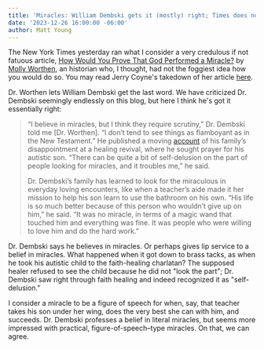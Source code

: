 ```yaml
---
title: 'Miracles: William Dembski gets it (mostly) right; Times does not'
date: '2023-12-26 16:00:00 -06:00'
author: Matt Young
---
```


The New York Times yesterday ran what I consider a very credulous if not fatuous article, <a href="https://www.nytimes.com/2022/12/24/opinion/miracles-neuroscience-proof.html">How Would You Prove That God Performed a Miracle?</a> by <a href="https://www.nytimes.com/column/molly-worthen">Molly Worthen</a>, an historian who, I thought, had not the foggiest idea how you would do so. You may read Jerry Coyne's takedown of her article <a href="https://whyevolutionistrue.com/2022/12/26/nyt-touts-religious-miracles-as-proof-of-god/">here</a>.

Dr. Worthen lets William Dembski get the last word. We have criticized Dr. Dembski seemingly endlessly on this blog, but here I think he's got it essentially right:

<blockquote><p>“I believe in miracles, but I think they require scrutiny,” Dr. Dembski told me [Dr. Worthen]. “I don’t tend to see things as flamboyant as in the New Testament.” He published a moving <a href="https://www.baptistpress.com/resource-library/news/first-person-faith-healing-wheres-the-evidence/">account</a> of his family’s disappointment at a healing revival, where he sought prayer for his autistic son. “There can be quite a bit of self-delusion on the part of people looking for miracles, and it troubles me,” he said.</p>

<p>Dr. Dembski’s family has learned to look for the miraculous in everyday loving encounters, like when a teacher’s aide made it her mission to help his son learn to use the bathroom on his own. “His life is so much better because of this person who wouldn’t give up on him,” he said. “It was no miracle, in terms of a magic wand that touched him and everything was fine. It was people who were willing to love him and do the hard work.”</p></blockquote>

Dr. Dembski says he believes in miracles. Or perhaps gives lip service to a belief in miracles. What happened when it got down to brass tacks, as when he took his autistic child to the faith-healing charlatan? The supposed healer refused to see the child because he did not "look the part"; Dr. Dembski saw right through faith healing and indeed recognized it as "self-delusion."

I consider a miracle to be a figure of speech for when, say, that teacher takes his son under her wing, does the very best she can with him, and succeeds. Dr. Dembski professes a belief in literal miracles, but seems more impressed with practical, figure-of-speech&ndash;type miracles. On that, we can agree.
